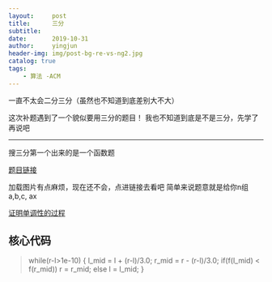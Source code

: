 ```yaml
---
layout:     post
title:      三分
subtitle:   
date:       2019-10-31
author:     yingjun
header-img: img/post-bg-re-vs-ng2.jpg
catalog: true
tags:
    - 算法 -ACM
---
```

一直不太会二分三分（虽然也不知道到底差别大不大）

这次补题遇到了一个貌似要用三分的题目！
我也不知道到底是不是三分，先学了再说吧
***
搜三分第一个出来的是一个函数题

[题目链接](https://loj.ac/problem/10013)

加载图片有点麻烦，现在还不会，点进链接去看吧
简单来说题意就是给你n组a,b,c, ax

[证明单调性的过程](https://blog.csdn.net/mobius_strip/article/details/45618095)

## 核心代码
>while(r-l>1e-10) {
>	l_mid = l + (r-l)/3.0;
>	r_mid = r - (r-l)/3.0;
>	if(f(l_mid) < f(r_mid))
>		r = r_mid;
>	else l = l_mid;
>}
